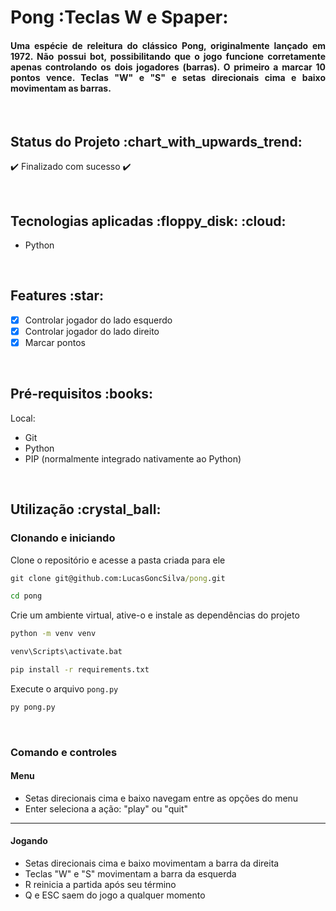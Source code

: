 <h1>Pong :Teclas W e Spaper: </h1>

<h4 align='justify'>Uma espécie de releitura do clássico Pong, originalmente lançado em 1972. Não possui bot, possibilitando que o jogo funcione corretamente apenas controlando os dois jogadores (barras). O primeiro a marcar 10 pontos vence. Teclas "W" e "S" e setas direcionais cima e baixo movimentam as barras.</h4>

<br>

<h2>Status do Projeto :chart_with_upwards_trend: </h2>

:heavy_check_mark: Finalizado com sucesso :heavy_check_mark:

<br>

<h2>Tecnologias aplicadas :floppy_disk: :cloud: </h2>

<ul>
<li>Python</li>
</ul>

<br>

<h2>Features :star: </h2>

- [x] Controlar jogador do lado esquerdo
- [x] Controlar jogador do lado direito
- [x] Marcar pontos

<br>

<h2>Pré-requisitos :books: </h2>

Local:
<ul>
<li>Git</li>
<li>Python</li>
<li>PIP (normalmente integrado nativamente ao Python)</li>
</ul>

<br>

<h2>Utilização :crystal_ball: </h2>

<h3>Clonando e iniciando</h3>

Clone o repositório e acesse a pasta criada para ele
```cmd
git clone git@github.com:LucasGoncSilva/pong.git

cd pong
```

Crie um ambiente virtual, ative-o e instale as dependências do projeto
```cmd
python -m venv venv

venv\Scripts\activate.bat

pip install -r requirements.txt

```

Execute o arquivo `pong.py`
```cmd
py pong.py

```

<br>

<h3>Comando e controles</h3>

<h4>Menu</h4>
<ul>
<li>Setas direcionais cima e baixo navegam entre as opções do menu</li>
<li>Enter seleciona a ação: "play" ou "quit"</li>
</ul>

<hr>

<h4>Jogando</h4>

<ul>
<li>Setas direcionais cima e baixo movimentam a barra da direita</li>
<li>Teclas "W" e "S" movimentam a barra da esquerda</li>
<li>R reinicia a partida após seu término</li>
<li>Q e ESC saem do jogo a qualquer momento</li>
</ul>